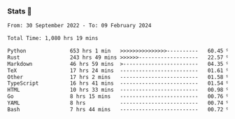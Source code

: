 ### Stats 👋
<!--START_SECTION:waka-->

```txt
From: 30 September 2022 - To: 09 February 2024

Total Time: 1,080 hrs 19 mins

Python              653 hrs 1 min   >>>>>>>>>>>>>>>----------   60.45 %
Rust                243 hrs 49 mins >>>>>>-------------------   22.57 %
Markdown            46 hrs 59 mins  >------------------------   04.35 %
TeX                 17 hrs 24 mins  -------------------------   01.61 %
Other               17 hrs 2 mins   -------------------------   01.58 %
TypeScript          16 hrs 41 mins  -------------------------   01.54 %
HTML                10 hrs 33 mins  -------------------------   00.98 %
Go                  8 hrs 15 mins   -------------------------   00.76 %
YAML                8 hrs           -------------------------   00.74 %
Bash                7 hrs 44 mins   -------------------------   00.72 %
```

<!--END_SECTION:waka-->

<!--
**buhaytza2005/buhaytza2005** is a ✨ _special_ ✨ repository because its `README.md` (this file) appears on your GitHub profile.

Here are some ideas to get you started:

- 🔭 I’m currently working on ...
- 🌱 I’m currently learning ...
- 👯 I’m looking to collaborate on ...
- 🤔 I’m looking for help with ...
- 💬 Ask me about ...
- 📫 How to reach me: ...
- 😄 Pronouns: ...
- ⚡ Fun fact: ...
-->


